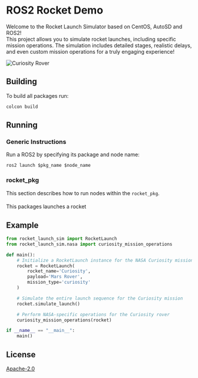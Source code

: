 # ROS2 Rocket Demo

Welcome to the Rocket Launch Simulator based on CentOS, AutoSD and ROS2!  
This project allows you to simulate rocket launches, including specific mission operations.
The simulation includes detailed stages, realistic delays, and even custom mission operations for a truly engaging experience!


![Curiosity Rover](https://d2pn8kiwq2w21t.cloudfront.net/original_images/spaceimagesimageslargesizePIA14156_hires.jpg)


## Building

To build all packages run:

```sh
colcon build
```

## Running

### Generic Instructions

Run a ROS2 by specifying its package and node name:

```
ros2 launch $pkg_name $node_name
```

### rocket_pkg

This section describes how to run nodes within the `rocket_pkg`.

#### 

This packages launches a rocket

## Example

``` python
from rocket_launch_sim import RocketLaunch
from rocket_launch_sim.nasa import curiosity_mission_operations

def main():
    # Initialize a RocketLaunch instance for the NASA Curiosity mission
    rocket = RocketLaunch(
        rocket_name='Curiosity',
        payload='Mars Rover',
        mission_type='curiosity'
    )

    # Simulate the entire launch sequence for the Curiosity mission
    rocket.simulate_launch()

    # Perform NASA-specific operations for the Curiosity rover
    curiosity_mission_operations(rocket)

if __name__ == "__main__":
    main()
```

## License

[Apache-2.0](./LICENSE)
